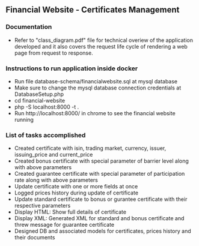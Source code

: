 ## Financial Website - Certificates Management
### Documentation

- Refer to "class_diagram.pdf" file for technical overiew of the application developed and it also covers the request life cycle of rendering a web page from request to response.  
   	
### Instructions to run application inside docker
-  Run file database-schema/financialwebsite.sql at mysql database 	 	
-  Make sure to change the mysql database connection credentials at DatabaseSetup.php 	
-  cd financial-website
-  php -S localhost:8000 -t .
-  Run http://localhost:8000/ in chrome to see the financial website running


### List of tasks accomplished

- Created certificate with isin, trading market, currency, issuer, issuing_price and current_price
- Created bonus certificate with special parameter of barrier level along with above parameters
- Created guarantee certificate with special parameter of participation rate along with above parameters
- Update certificate with one or more fields at once
- Logged prices history during update of certificate
- Update standard certificate to bonus or gurantee certificate with their respective parameters
- Display HTML: Show full details of certificate
- Display XML: Generated XML for standard and bonus certificate and threw message for guarantee certificate
- Designed DB and associated models for certificates, prices history and their documents